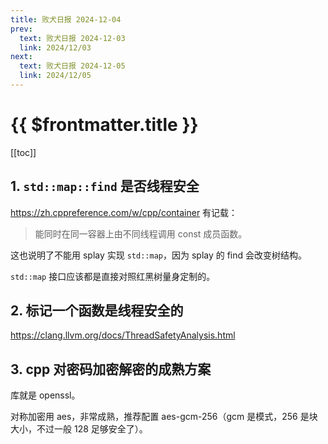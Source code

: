 ```yaml
---
title: 败犬日报 2024-12-04
prev:
  text: 败犬日报 2024-12-03
  link: 2024/12/03
next:
  text: 败犬日报 2024-12-05
  link: 2024/12/05
---
```


# {{ $frontmatter.title }}

[[toc]]

## 1. `std::map::find` 是否线程安全

<https://zh.cppreference.com/w/cpp/container> 有记载：

> 能同时在同一容器上由不同线程调用 const 成员函数。

这也说明了不能用 splay 实现 `std::map`，因为 splay 的 find 会改变树结构。

`std::map` 接口应该都是直接对照红黑树量身定制的。

## 2. 标记一个函数是线程安全的

<https://clang.llvm.org/docs/ThreadSafetyAnalysis.html>

## 3. cpp 对密码加密解密的成熟方案

库就是 openssl。

对称加密用 aes，非常成熟，推荐配置 aes-gcm-256（gcm 是模式，256 是块大小，不过一般 128 足够安全了）。
